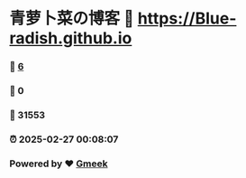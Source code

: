 # 青萝卜菜の博客 :link: https://Blue-radish.github.io 
### :page_facing_up: [6](https://Blue-radish.github.io/tag.html) 
### :speech_balloon: 0 
### :hibiscus: 31553 
### :alarm_clock: 2025-02-27 00:08:07 
### Powered by :heart: [Gmeek](https://github.com/Meekdai/Gmeek)
